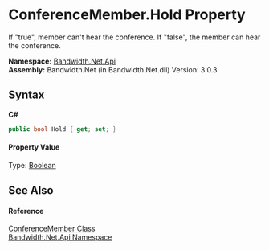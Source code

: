 ﻿# ConferenceMember.Hold Property 
 

If "true", member can't hear the conference. If "false", the member can hear the conference.

**Namespace:**&nbsp;<a href ="N_Bandwidth_Net_Api.md">Bandwidth.Net.Api</a><br />**Assembly:**&nbsp;Bandwidth.Net (in Bandwidth.Net.dll) Version: 3.0.3

## Syntax

**C#**<br />
``` C#
public bool Hold { get; set; }
```


#### Property Value
Type: <a href="http://msdn2.microsoft.com/en-us/library/a28wyd50" target="_blank">Boolean</a>

## See Also


#### Reference
<a href ="T_Bandwidth_Net_Api_ConferenceMember.md">ConferenceMember Class</a><br /><a href ="N_Bandwidth_Net_Api.md">Bandwidth.Net.Api Namespace</a><br />